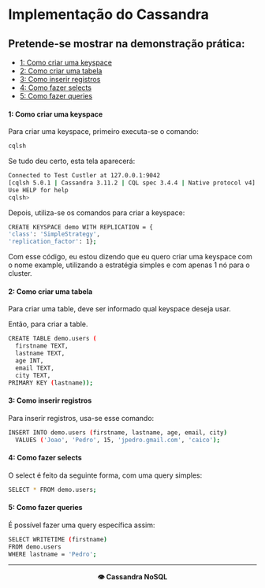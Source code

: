 
<h1>Implementação do Cassandra</h1>

<h2>Pretende-se mostrar na demonstração prática:</h2>

- [1: Como criar uma keyspace](#1-como-criar-uma-keyspace)
- [2: Como criar uma tabela](#2-como-criar-uma-tabela)
- [3: Como inserir registros](#3-como-inserir-registros)
- [4: Como fazer selects](#4-como-fazer-selects)
- [5: Como fazer queries](#5-como-fazer-queries)

#### 1: Como criar uma keyspace

Para criar uma keyspace, primeiro executa-se o comando:  

```sh
cqlsh
```
  
Se tudo deu certo, esta tela aparecerá:  

```sh
Connected to Test Custler at 127.0.0.1:9042  
[cqlsh 5.0.1 | Cassandra 3.11.2 | CQL spec 3.4.4 | Native protocol v4]  
Use HELP for help  
cqlsh>  
```

Depois, utiliza-se os comandos para criar a keyspace:  

```sh
CREATE KEYSPACE demo WITH REPLICATION = {  
'class': 'SimpleStrategy',  
'replication_factor': 1};  
```

Com esse código, eu estou dizendo que eu quero criar uma keyspace com o nome example, utilizando a estratégia simples e com apenas 1 nó para o cluster.

#### 2: Como criar uma tabela

Para criar uma table, deve ser informado qual keyspace deseja usar.
  
Então, para criar a table.

```sh
CREATE TABLE demo.users (
  firstname TEXT,
  lastname TEXT,
  age INT,
  email TEXT,
  city TEXT,
PRIMARY KEY (lastname));
```

#### 3: Como inserir registros

Para inserir registros, usa-se esse comando:

```sh
INSERT INTO demo.users (firstname, lastname, age, email, city)
  VALUES ('Joao', 'Pedro', 15, 'jpedro.gmail.com', 'caico');
```

#### 4: Como fazer selects

O select é feito da seguinte forma, com uma query simples:

```sh
SELECT * FROM demo.users;
```

#### 5: Como fazer queries

É possível fazer uma query específica assim:

```sh
SELECT WRITETIME (firstname)
FROM demo.users
WHERE lastname = 'Pedro';
```

---

<p align="center"><strong>👁️ Cassandra NoSQL<strong></p>
 
